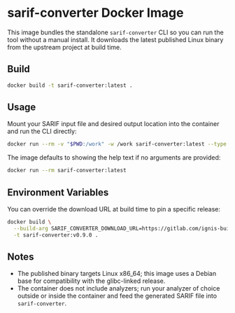 # sarif-converter Docker Image

This image bundles the standalone `sarif-converter` CLI so you can run the tool
without a manual install. It downloads the latest published Linux binary from
the upstream project at build time.

## Build

```bash
docker build -t sarif-converter:latest .
```

## Usage

Mount your SARIF input file and desired output location into the container and
run the CLI directly:

```bash
docker run --rm -v "$PWD:/work" -w /work sarif-converter:latest --type html intput.sarif output.json
```

The image defaults to showing the help text if no arguments are provided:

```bash
docker run --rm sarif-converter:latest
```

## Environment Variables

You can override the download URL at build time to pin a specific release:

```bash
docker build \
  --build-arg SARIF_CONVERTER_DOWNLOAD_URL=https://gitlab.com/ignis-build/sarif-converter/-/releases/v0.9.0/downloads/bin/sarif-converter-linux \
  -t sarif-converter:v0.9.0 .
```

## Notes

- The published binary targets Linux x86_64; this image uses a Debian base for
  compatibility with the glibc-linked release.
- The container does not include analyzers; run your analyzer of choice outside
  or inside the container and feed the generated SARIF file into `sarif-converter`.
